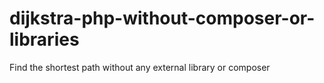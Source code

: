 # dijkstra-php-without-composer-or-libraries
Find the shortest path without any external library or composer
